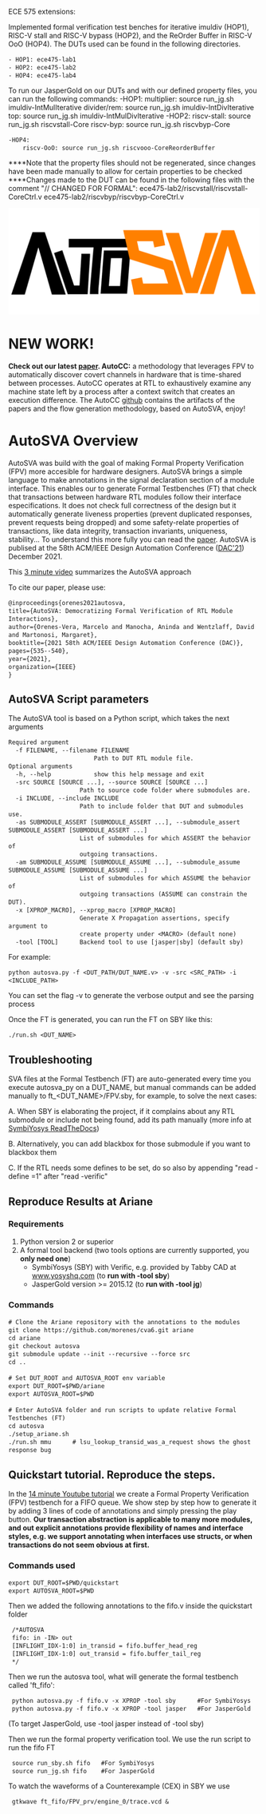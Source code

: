 ECE 575 extensions:

Implemented formal verification test benches for iterative imuldiv (HOP1), RISC-V stall and RISC-V bypass (HOP2), and the ReOrder Buffer in RISC-V OoO (HOP4). The DUTs used can be found in the following directories. 

    - HOP1: ece475-lab1
    - HOP2: ece475-lab2
    - HOP4: ece475-lab4

To run our JasperGold on our DUTs and with our defined property files, you can run the following commands:
    -HOP1: 
        multiplier: source run_jg.sh imuldiv-IntMulIterative
        divider/rem: source run_jg.sh imuldiv-IntDivIterative
        top: source run_jg.sh imuldiv-IntMulDivIterative
    -HOP2: 
        riscv-stall: source run_jg.sh riscvstall-Core
        riscv-byp: source run_jg.sh riscvbyp-Core

    -HOP4:
        riscv-OoO: source run_jg.sh riscvooo-CoreReorderBuffer

****Note that the property files should not be regenerated, since changes have been made manually to allow for certain properties to be checked
****Changes made to the DUT can be found in the following files with the comment "// CHANGED FOR FORMAL":
        ece475-lab2/riscvstall/riscvstall-CoreCtrl.v
        ece475-lab2/riscvbyp/riscvbyp-CoreCtrl.v


![AutoSVA Logo](/docs/autosva_logo.png?raw=true)

# NEW WORK!
**Check out our latest [paper](https://parallel.princeton.edu/papers/marcelo_autocc_camera_ready.pdf). AutoCC:** a methodology that leverages FPV to automatically discover covert channels in hardware that is time-shared between processes. AutoCC operates at RTL to exhaustively examine any machine state left by a process after a context switch that creates an execution difference. The AutoCC [github](https://github.com/morenes/AutoCC) contains the artifacts of the papers and the flow generation methodology, based on AutoSVA, enjoy!


# AutoSVA Overview

AutoSVA was build with the goal of making Formal Property Verification (FPV) more accesible for hardware designers. AutoSVA brings a simple language to make annotations in the signal declaration section of a module interface. This enables our to generate Formal Testbenches (FT) that check that transactions between hardware RTL modules follow their interface especifications. It does not check full correctness of the design but it automatically generate liveness properties (prevent duplicated responses, prevent requests being dropped) and some safety-relate properties of transactions, like data integrity, transaction invariants, uniqueness, stability... To understand this more fully you can read the [paper](https://arxiv.org/abs/2104.04003). AutoSVA is publised at the 58th ACM/IEEE Design Automation Conference ([DAC'21](https://ieeexplore.ieee.org/document/9586118/)) December 2021.

This [3 minute video](https://mediacentral.princeton.edu/media/AutoSVA%3A%20Democratizing%20Formal%20Verification%20of%20Hardware%20Module%20Interactions%2C%20Marcelo%20Vera%2C%20GS%20(2311653)/1_43nlgm4f) summarizes the AutoSVA approach

To cite our paper, please use:

    @inproceedings{orenes2021autosva,
    title={AutoSVA: Democratizing Formal Verification of RTL Module Interactions},
    author={Orenes-Vera, Marcelo and Manocha, Aninda and Wentzlaff, David and Martonosi, Margaret},
    booktitle={2021 58th ACM/IEEE Design Automation Conference (DAC)},
    pages={535--540},
    year={2021},
    organization={IEEE}
    }


## AutoSVA Script parameters

The AutoSVA tool is based on a Python script, which takes the next arguments

    Required argument
      -f FILENAME, --filename FILENAME
                            Path to DUT RTL module file.
    Optional arguments
      -h, --help            show this help message and exit
      -src SOURCE [SOURCE ...], --source SOURCE [SOURCE ...]
                        Path to source code folder where submodules are.
      -i INCLUDE, --include INCLUDE
                        Path to include folder that DUT and submodules use.
      -as SUBMODULE_ASSERT [SUBMODULE_ASSERT ...], --submodule_assert SUBMODULE_ASSERT [SUBMODULE_ASSERT ...]
                        List of submodules for which ASSERT the behavior of
                        outgoing transactions.
      -am SUBMODULE_ASSUME [SUBMODULE_ASSUME ...], --submodule_assume SUBMODULE_ASSUME [SUBMODULE_ASSUME ...]
                        List of submodules for which ASSUME the behavior of
                        outgoing transactions (ASSUME can constrain the DUT).
      -x [XPROP_MACRO], --xprop_macro [XPROP_MACRO]
                        Generate X Propagation assertions, specify argument to
                        create property under <MACRO> (default none)
      -tool [TOOL]      Backend tool to use [jasper|sby] (default sby)

For example:

    python autosva.py -f <DUT_PATH/DUT_NAME.v> -v -src <SRC_PATH> -i <INCLUDE_PATH>

You can set the flag -v to generate the verbose output and see the parsing process

Once the FT is generated, you can run the FT on SBY like this:

    ./run.sh <DUT_NAME>

## Troubleshooting

SVA files at the Formal Testbench (FT) are auto-generated every time you execute autosva_py on a DUT_NAME, but manual commands can be added manually to ft_<DUT_NAME>/FPV.sby, for example, to solve the next cases:

A. When SBY is elaborating the project, if it complains about any RTL submodule or include not being found, add its path manually (more info at [SymbiYosys ReadTheDocs](https://symbiyosys.readthedocs.io/en/latest/))

B. Alternatively, you can add blackbox <submodule> for those submodule if you want to blackbox them

C. If the RTL needs some defines to be set, do so also by appending "read -define <NAME>=1" after "read -verific"

## Reproduce Results at Ariane

### Requirements

1. Python version 2 or superior
2. A formal tool backend (two tools options are currently supported, you **only need one**)
    * SymbiYosys (SBY) with Verific, e.g. provided by Tabby CAD at www.yosyshq.com (to **run with -tool sby**)
    * JasperGold version >= 2015.12 (to **run with -tool jg**)


### Commands

    # Clone the Ariane repository with the annotations to the modules
    git clone https://github.com/morenes/cva6.git ariane
    cd ariane
    git checkout autosva
    git submodule update --init --recursive --force src
    cd ..

    # Set DUT_ROOT and AUTOSVA_ROOT env variable
    export DUT_ROOT=$PWD/ariane
    export AUTOSVA_ROOT=$PWD

    # Enter AutoSVA folder and run scripts to update relative Formal Testbenches (FT)
    cd autosva 
    ./setup_ariane.sh
    ./run.sh mmu      # lsu_lookup_transid_was_a_request shows the ghost response bug
    

## Quickstart tutorial. Reproduce the steps.

In the [14 minute Youtube tutorial](https://www.youtube.com/watch?v=Gb5wT1D7dxU) we create a Formal Property Verification (FPV) testbench for a FIFO queue. We show step by step how to generate it by adding 3 lines of code of annotations and simply pressing the play button. **Our transaction abstraction is applicable to many more modules, and out explicit annotations provide flexibility of names and interface styles, e.g. we support annotating when interfaces use structs, or when transactions do not seem obvious at first.**
    
### Commands used

    export DUT_ROOT=$PWD/quickstart 
    export AUTOSVA_ROOT=$PWD
    
 Then we added the following annotations to the fifo.v inside the quickstart folder
    
     /*AUTOSVA 
     fifo: in -IN> out
     [INFLIGHT_IDX-1:0] in_transid = fifo.buffer_head_reg
     [INFLIGHT_IDX-1:0] out_transid = fifo.buffer_tail_reg
     */
 
 Then we run the autosva tool, what will generate the formal testbench called 'ft_fifo':
    
     python autosva.py -f fifo.v -x XPROP -tool sby      #For SymbiYosys
     python autosva.py -f fifo.v -x XPROP -tool jasper   #For JasperGold

(To target JasperGold, use -tool jasper instead of -tool sby)
    
 Then we run the formal property verification tool. We use the run script to run the fifo FT
    
     source run_sby.sh fifo   #For SymbiYosys
     source run_jg.sh fifo    #For JasperGold
    
 To watch the waveforms of a Counterexample (CEX) in SBY we use
    
     gtkwave ft_fifo/FPV_prv/engine_0/trace.vcd &
